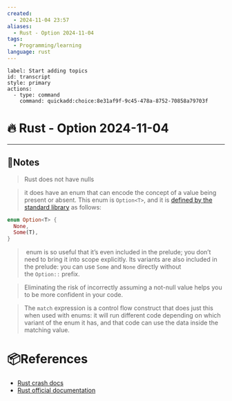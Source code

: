 ```yaml
---
created:
  - 2024-11-04 23:57
aliases:
  - Rust - Option 2024-11-04
tags:
  - Programming/learning
language: rust
---
```

```meta-bind-button
label: Start adding topics
id: transcript
style: primary
actions:
  - type: command
    command: quickadd:choice:8e31af9f-9c45-478a-8752-70858a79703f

```
# 🔥 Rust - Option 2024-11-04 

---
## 📃Notes 
> Rust does not have nulls

> it does have an enum that can encode the concept of a value being present or absent. This enum is `Option<T>`, and it is [defined by the standard library](https://doc.rust-lang.org/std/option/enum.Option.html) as follows:

```rust
enum Option<T> {
  None,
  Some(T),
}
```

> enum is so useful that it’s even included in the prelude; you don’t need to bring it into scope explicitly. Its variants are also included in the prelude: you can use `Some` and `None` directly without the `Option::` prefix.

> Eliminating the risk of incorrectly assuming a not-null value helps you to be more confident in your code.

> The `match` expression is a control flow construct that does just this when used with enums: it will run different code depending on which variant of the enum it has, and that code can use the data inside the matching value.

# 📦References 
- [Rust crash docs](https://doc.rust-lang.org/book/ch06-01-defining-an-enum.html)
- [Rust official documentation](https://doc.rust-lang.org/std/option/enum.Option.html)